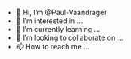 - 👋 Hi, I’m @Paul-Vaandrager
- 👀 I’m interested in ...
- 🌱 I’m currently learning ...
- 💞️ I’m looking to collaborate on ...
- 📫 How to reach me ...

<!---
Paul-Vaandrager/Paul-Vaandrager is a ✨ special ✨ repository because its `README.md` (this file) appears on your GitHub profile.
You can click the Preview link to take a look at your changes.
--->
